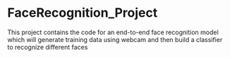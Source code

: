 # FaceRecognition_Project
This project contains the code for an end-to-end face recognition model which will generate training data using webcam and then build a classifier to recognize different faces
